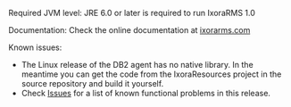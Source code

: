 Required JVM level: JRE 6.0 or later is required to run IxoraRMS 1.0

Documentation: Check the online documentation at [ixorarms.com](http://www.ixorarms.com/documentation)

Known issues:
  * The Linux release of the DB2 agent has no native library. In the meantime you can get the code from the IxoraResources project in the source repository and build it yourself.
  * Check [Issues](http://code.google.com/p/ixora-rms/issues/list) for a list of known functional problems in this release.